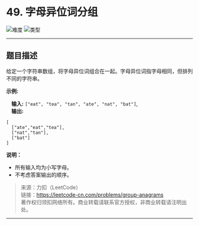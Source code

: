 # 49. 字母异位词分组

![难度](https://img.shields.io/badge/难度-简单-5cb85c.svg?logo=leetcode&style=flat)  ![类型](https://img.shields.io/badge/类型-set/map-violet.svg?style=flat)

---

## 题目描述

给定一个字符串数组，将字母异位词组合在一起。字母异位词指字母相同，但排列不同的字符串。

**示例:**

&emsp;**输入:** `["eat", "tea", "tan", "ate", "nat", "bat"]`,  
&emsp;**输出:**  

```
[
  ["ate","eat","tea"],
  ["nat","tan"],
  ["bat"]
]
```

**说明：**

- 所有输入均为小写字母。
- 不考虑答案输出的顺序。

> 来源：力扣（LeetCode）  
> 链接：https://leetcode-cn.com/problems/group-anagrams  
> 著作权归领扣网络所有。商业转载请联系官方授权，非商业转载请注明出处。  

---
